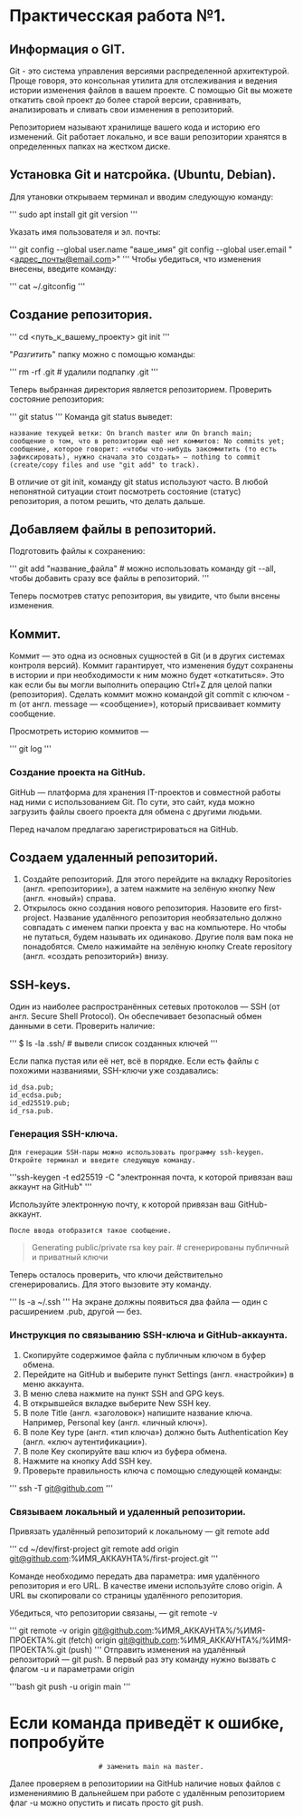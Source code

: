 # Практичесская работа №1.

## Информация о GIT.

Git - это система управления версиями  распределенной архитектурой.
Проще говоря, это консольная утилита для отслеживания и ведения истории изменения файлов в вашем проекте.
С помощью Git вы можете откатить свой проект до более старой версии, сравнивать, анализировать и сливать свои изменения в репозиторий.

Репозиторием называют хранилище вашего кода и историю его изменений. Git работает локально, и все ваши репозитории хранятся в определенных папках на жестком диске.

## Установка Git и натсройка. (Ubuntu, Debian).

Для утановки открываем терминал и вводим следующую команду:

'''
sudo apt install git 
git version
'''

Указать имя пользователя и эл. почты:

'''
git config --global user.name "ваше_имя"
git config --global user.email "<адрес_почты@email.com>"
'''
Чтобы убедиться, что изменения внесены, введите команду:

'''
cat ~/.gitconfig 
'''

## Создание репозитория.

'''
cd <путь_к_вашему_проекту>
git init
'''

"_Разгитить_" папку можно с помощью команды:

'''
rm -rf .git # удалили подпапку .git
'''

Теперь выбранная директория является репозиторием.
Проверить состояние репозитория:

'''
git status
'''
Команда git status выведет:

    название текущей ветки: On branch master или On branch main;
    сообщение о том, что в репозитории ещё нет коммитов: No commits yet;
    сообщение, которое говорит: «чтобы что-нибудь закоммитить (то есть зафиксировать), нужно сначала это создать» — nothing to commit (create/copy files and use "git add" to track).

В отличие от git init, команду git status используют часто. В любой непонятной ситуации стоит посмотреть состояние (статус) репозитория, а потом решить, что делать дальше.

## Добавляем файлы в репозиторий.

Подготовить файлы к сохранению:

'''
git add "название_файла" # можно использовать команду git --all, чтобы добавить сразу все файлы в репозиторий.
'''

Теперь посмотрев статус репозитория, вы увидите, что были внсены изменения.

## Коммит.

Коммит — это одна из основных сущностей в Git (и в других системах контроля версий). Коммит гарантирует, что изменения будут сохранены в истории и при необходимости к ним можно будет «откатиться».
Это как если бы вы могли выполнить операцию Ctrl+Z для целой папки (репозитория).
Сделать коммит можно командой git commit c ключом -m (от англ. message — «сообщение»), который присваивает коммиту сообщение.

Просмотреть историю коммитов — 

'''
git log
'''

### Создание проекта на GitHub.

GitHub — платформа для хранения IT-проектов и совместной работы над ними с использованием Git. По сути, это сайт, куда можно загрузить файлы своего проекта для обмена с другими людьми.

Перед началом предлагаю зарегистрироваться на GitHub.

## Создаем удаленный репозиторий.

1. Создайте репозиторий. Для этого перейдите на вкладку Repositories (англ. «репозитории»), а затем нажмите на зелёную кнопку New (англ. «новый») справа. 
2. Открылось окно создания нового репозитория. Назовите его first-project.
   Название удалённого репозитория необязательно должно совпадать с именем папки проекта у вас на компьютере. Но чтобы не путаться, будем называть их одинаково. 
   Другие поля вам пока не понадобятся. Смело нажимайте на зелёную кнопку Create repository (англ. «создать репозиторий») внизу.

## SSH-keys.

Один из наиболее распространённых сетевых протоколов — SSH (от англ. Secure Shell Protocol). Он обеспечивает безопасный обмен данными в сети.
Проверить наличие:

'''
$ ls -la .ssh/ # вывели список созданных ключей 
'''

Если папка пустая или её нет, всё в порядке. 
Если есть файлы с похожими названиями, SSH-ключи уже создавались:

    id_dsa.pub;
    id_ecdsa.pub;
    id_ed25519.pub;
    id_rsa.pub.

### Генерация SSH-ключа.

    Для генерации SSH-пары можно использовать программу ssh-keygen. Откройте терминал и введите следующую команду.

'''ssh-keygen -t ed25519 -C "электронная почта, к которой привязан ваш аккаунт на GitHub"
'''

Используйте электронную почту, к которой привязан ваш GitHub-аккаунт.

    После ввода отобразится такое сообщение.

> Generating public/private rsa key pair. # сгенерированы публичный и приватный ключи 

Теперь осталось проверить, что ключи действительно сгенерировались. Для этого вызовите эту команду.

'''
ls -a ~/.ssh
'''
На экране должны появиться два файла — один с расширением .pub, другой — без.

### Инструкция по связыванию SSH-ключа и GitHub-аккаунта.

1. Скопируйте содержимое файла с публичным ключом в буфер обмена.
2. Перейдите на GitHub и выберите пункт Settings (англ. «настройки») в меню аккаунта.
3. В меню слева нажмите на пункт SSH and GPG keys.
4. В открывшейся вкладке выберите New SSH key.
5. В поле Title (англ. «заголовок») напишите название ключа. Например, Personal key (англ. «личный ключ»).
6. В поле Key type (англ. «тип ключа») должно быть Authentication Key (англ. «ключ аутентификации»).
7. В поле Key скопируйте ваш ключ из буфера обмена.
8. Нажмите на кнопку Add SSH key.
9. Проверьте правильность ключа с помощью следующей команды:

'''
ssh -T git@github.com 
'''

### Связываем локальный и удаленный репозитории.

Привязать удалённый репозиторий к локальному — git remote add

'''
cd ~/dev/first-project
git remote add origin git@github.com:%ИМЯ_АККАУНТА%/first-project.git 
'''

Команде необходимо передать два параметра: имя удалённого репозитория и его URL. В качестве имени используйте слово origin. А URL вы скопировали со страницы удалённого репозитория.

Убедиться, что репозитории связаны, — git remote -v

'''
git remote -v
origin    git@github.com:%ИМЯ_АККАУНТА%/%ИМЯ-ПРОЕКТА%.git (fetch)
origin    git@github.com:%ИМЯ_АККАУНТА%/%ИМЯ-ПРОЕКТА%.git (push) 
'''
Отправить изменения на удалённый репозиторий — git push.
В первый раз эту команду нужно вызвать с флагом -u и параметрами origin

'''bash
git push -u origin main
'''
 # Если команда приведёт к ошибке, попробуйте 
                          # заменить main на master. 

Далее проверяем в репозиториии на GitHub наличие новых файлов с изменениямию
В дальнейшем при работе с удалённым репозиторием флаг -u можно опустить и писать просто git push.



